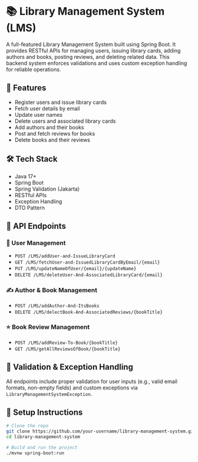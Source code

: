 # 📚 Library Management System (LMS)

A full-featured Library Management System built using Spring Boot. It provides RESTful APIs for managing users, issuing library cards, adding authors and books, posting reviews, and deleting related data. This backend system enforces validations and uses custom exception handling for reliable operations.

## 🚀 Features

- Register users and issue library cards
- Fetch user details by email
- Update user names
- Delete users and associated library cards
- Add authors and their books
- Post and fetch reviews for books
- Delete books and their reviews

## 🛠️ Tech Stack

- Java 17+
- Spring Boot
- Spring Validation (Jakarta)
- RESTful APIs
- Exception Handling
- DTO Pattern

## 📁 API Endpoints

### 👤 User Management
- `POST /LMS/addUser-and-IssueLibraryCard`
- `GET /LMS/fetchUser-and-IssuedLibraryCardByEmail/{email}`
- `PUT /LMS/updateNameOfUser/{email}/{updateName}`
- `DELETE /LMS/deleteUser-And-AssociatedLibraryCard/{email}`

### ✍️ Author & Book Management
- `POST /LMS/addAuthor-And-ItsBooks`
- `DELETE /LMS/delectBook-And-AssociatedReviews/{bookTitle}`

### ⭐ Book Review Management
- `POST /LMS/addReview-To-Book/{bookTitle}`
- `GET /LMS/getAllReviewsOfBook/{bookTitle}`

## 🧪 Validation & Exception Handling
All endpoints include proper validation for user inputs (e.g., valid email formats, non-empty fields) and custom exceptions via `LibraryManagementSystemException`.

## 🔧 Setup Instructions

```bash
# Clone the repo
git clone https://github.com/your-username/library-management-system.git
cd library-management-system

# Build and run the project
./mvnw spring-boot:run
```

